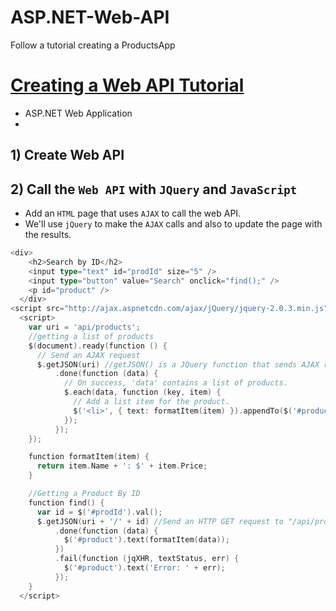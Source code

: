 # ASP.NET-Web-API
Follow a tutorial creating a ProductsApp

# [Creating a Web API Tutorial](http://www.asp.net/web-api/overview/getting-started-with-aspnet-web-api/tutorial-your-first-web-api)
* ASP.NET Web Application
* 

## 1) Create Web API


## 2) Call the `Web API` with `JQuery` and `JavaScript`
* Add an `HTML` page that uses `AJAX` to call the web API. 
* We'll use `jQuery` to make the `AJAX` calls and also to update the page with the results.
```go
<div>
    <h2>Search by ID</h2>
    <input type="text" id="prodId" size="5" />
    <input type="button" value="Search" onclick="find();" />
    <p id="product" />
  </div>
<script src="http://ajax.aspnetcdn.com/ajax/jQuery/jquery-2.0.3.min.js"></script>
  <script>
    var uri = 'api/products';
    //getting a list of products
    $(document).ready(function () {
      // Send an AJAX request
      $.getJSON(uri) //getJSON() is a JQuery function that sends AJAX request.
          .done(function (data) {
            // On success, 'data' contains a list of products.
            $.each(data, function (key, item) {
              // Add a list item for the product.
              $('<li>', { text: formatItem(item) }).appendTo($('#products'));
            });
          });
    });

    function formatItem(item) {
      return item.Name + ': $' + item.Price;
    }

    //Getting a Product By ID
    function find() {
      var id = $('#prodId').val();
      $.getJSON(uri + '/' + id) //Send an HTTP GET request to "/api/products/id"
          .done(function (data) {
            $('#product').text(formatItem(data));
          })
          .fail(function (jqXHR, textStatus, err) {
            $('#product').text('Error: ' + err);
          });
    }
  </script>
```
